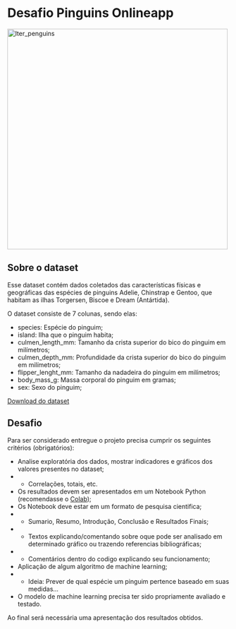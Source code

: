 # Desafio Pinguins Onlineapp

<img src="https://i.imgur.com/orZWHly.png" alt="lter_penguins" width="500" />


## Sobre o dataset
Esse dataset contém dados coletados das características físicas e geográficas das espécies de pinguins Adelie, Chinstrap e Gentoo, que habitam as ilhas Torgersen, Biscoe e Dream (Antártida).

O dataset consiste de 7 colunas, sendo elas:

  - species: Espécie do pinguim;
  - island: Ilha que o pinguim habita;
  - culmen_length_mm: Tamanho da crista superior do bico do pinguim em milímetros;
  - culmen_depth_mm: Profundidade da crista superior do bico do pinguim em milímetros;
  - flipper_lenght_mm: Tamanho da nadadeira do pinguim em milímetros;
  - body_mass_g: Massa corporal do pinguim em gramas;
  - sex: Sexo do pinguim;

[Download do dataset](https://github.com/LucasGabrielB/Desafio-Pinguins-Onlineapp/blob/main/penguins_size.csv)

## Desafio

Para ser considerado entregue o projeto precisa cumprir os seguintes critérios (obrigatórios): 
  - Analise exploratória dos dados, mostrar indicadores e gráficos dos valores presentes no dataset;
  -   - Correlações, totais, etc.
  - Os resultados devem ser apresentados em um Notebook Python (recomendasse o [Colab](https://colab.research.google.com));
  - Os Notebook deve estar em um formato de pesquisa cientifica;
  -   - Sumario, Resumo, Introdução, Conclusão e Resultados Finais; 
  -   - Textos explicando/comentando sobre oque pode ser analisado em determinado gráfico ou trazendo referencias bibliográficas;
  -   - Comentários dentro do codigo explicando seu funcionamento;
  - Aplicação de algum algoritmo de machine learning;
  -   - Ideia: Prever de qual espécie um pinguim pertence baseado em suas medidas...
  - O modelo de machine learning precisa ter sido propriamente avaliado e testado.

Ao final será necessária uma apresentação dos resultados obtidos.
